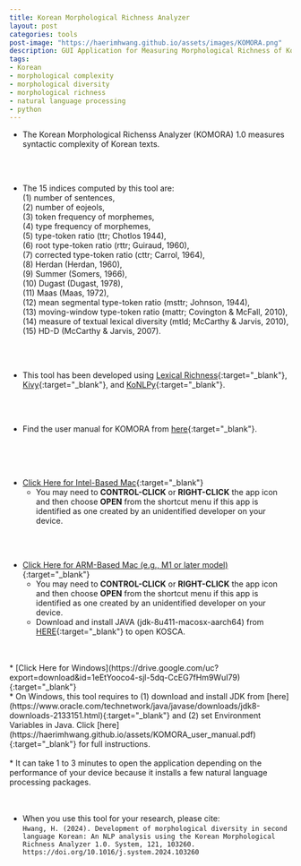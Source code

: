 ```yaml
---
title: Korean Morphological Richness Analyzer
layout: post
categories: tools
post-image: "https://haerimhwang.github.io/assets/images/KOMORA.png"
description: GUI Application for Measuring Morphological Richness of Korean Texts
tags:
- Korean
- morphological complexity
- morphological diversity
- morphological richness
- natural language processing
- python
---
```


* The Korean Morphological Richenss Analyzer (KOMORA) 1.0 measures syntactic complexity of Korean texts. 
<br>
<br>

* The 15 indices computed by this tool are:  
    (1) number of sentences, <br>
    (2) number of eojeols, <br>
    (3) token frequency of morphemes,  <br>
    (4) type frequency of morphemes, <br> 
    (5) type-token ratio (ttr; Chotlos 1944),  <br>
    (6) root type-token ratio (rttr; Guiraud, 1960),  <br>
    (7) corrected type-token ratio (cttr; Carrol, 1964),  <br>
    (8) Herdan (Herdan, 1960),  <br>
    (9) Summer (Somers, 1966),  <br>
    (10) Dugast (Dugast, 1978),  <br>
    (11) Maas (Maas, 1972),  <br>
    (12) mean segmental type-token ratio (msttr; Johnson, 1944),  <br>
    (13) moving-window type-token ratio (mattr; Covington & McFall, 2010),  <br>
    (14) measure of textual lexical diversity (mtld; McCarthy & Jarvis, 2010),  <br>
    (15) HD-D (McCarthy & Jarvis, 2007). 
<br>
<br>

* This tool has been developed using [Lexical Richness](https://pypi.org/project/lexicalrichness/){:target="_blank"}, [Kivy](https://kivy.org/#home){:target="_blank"}, and [KoNLPy](https://konlpy.org/en/latest/){:target="_blank"}. 
<br>
<br>

* Find the user manual for KOMORA from [here](https://haerimhwang.github.io/assets/KOMORA_user_manual.pdf){:target="_blank"}. 
<br>
<br>
<br>

* [Click Here for Intel-Based Mac](https://drive.google.com/uc?export=download&id=1kYiJ-mRSuSwOPwrWFGlKtXa9vjQ5CMJq){:target="_blank"} <br>
    * You may need to **CONTROL-CLICK** or **RIGHT-CLICK** the app icon and then choose **OPEN** from the shortcut menu if this app is identified as one created by an unidentified developer on your device.
<br>
<br>

* [Click Here for ARM-Based Mac (e.g., M1 or later model)](https://drive.google.com/uc?export=download&id=1su-AGR7tobdvbwrMr-ULSOioVKm7WRX2){:target="_blank"} <br>
    * You may need to **CONTROL-CLICK** or **RIGHT-CLICK** the app icon and then choose **OPEN** from the shortcut menu if this app is identified as one created by an unidentified developer on your device.
    * Download and install JAVA (jdk-8u411-macosx-aarch64) from [HERE](https://www.oracle.com/java/technologies/javase/jdk8-arm-downloads.html){:target="_blank"} to open KOSCA.  
<br>
<br>
<!--https://drive.google.com/file/d/1swXgTJa0nGhXAIrslWH9RaXnXGAdHltI/view?usp=share_link-->        
* [Click Here for Windows](https://drive.google.com/uc?export=download&id=1eEtYooco4-sjl-5dq-CcEG7fHm9WuI79){:target="_blank"} <br>
    * On Windows, this tool requires to (1) download and install JDK from [here](https://www.oracle.com/technetwork/java/javase/downloads/jdk8-downloads-2133151.html){:target="_blank"} and (2) set Environment Variables in Java. Click [here](https://haerimhwang.github.io/assets/KOMORA_user_manual.pdf){:target="_blank"} for full instructions. 
<br>
<br>      
<!-- https://drive.google.com/file/d/1YE3fnkBIhr1RlvNVmxhgF-l9QvCvbX3k/view?usp=share_link -->     
* It can take 1 to 3 minutes to open the application depending on the performance of your device because it installs a few natural language processing packages.  
<br>
<br>
<br>
    
* When you use this tool for your research, please cite:  
    `Hwang, H. (2024). Development of morphological diversity in second language Korean: An NLP analysis using the Korean Morphological Richness Analyzer 1.0. System, 121, 103260. https://doi.org/10.1016/j.system.2024.103260`  
